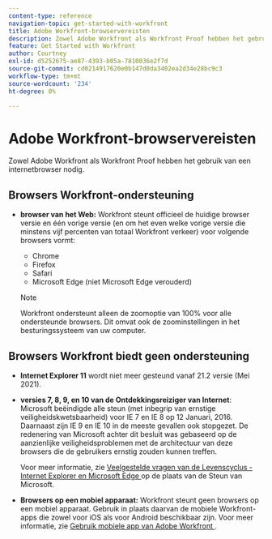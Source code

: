 ```yaml
---
content-type: reference
navigation-topic: get-started-with-workfront
title: Adobe Workfront-browservereisten
description: Zowel Adobe Workfront als Workfront Proof hebben het gebruik van een internetbrowser nodig.
feature: Get Started with Workfront
author: Courtney
exl-id: d5252675-ae87-4393-b05a-7810036e2f7d
source-git-commit: cd0214917620e0b147d0da3402ea2d34e28bc9c3
workflow-type: tm+mt
source-wordcount: '234'
ht-degree: 0%

---
```


# Adobe Workfront-browservereisten

<!--Audited: 01/2024-->

Zowel Adobe Workfront als Workfront Proof hebben het gebruik van een internetbrowser nodig.

## Browsers Workfront-ondersteuning

* **browser van het Web:** Workfront steunt officieel de huidige browser versie en één vorige versie (en om het even welke vorige versie die minstens vijf percenten van totaal Workfront verkeer) voor volgende browsers vormt:

   * Chrome
   * Firefox
   * Safari
   * Microsoft Edge (niet Microsoft Edge verouderd)

  >[!NOTE]
  >
  >Workfront ondersteunt alleen de zoomoptie van 100% voor alle ondersteunde browsers. Dit omvat ook de zoominstellingen in het besturingssysteem van uw computer.

## Browsers Workfront biedt geen ondersteuning

* **Internet Explorer 11** wordt niet meer gesteund vanaf 21.2 versie (Mei 2021).
* **versies 7, 8, 9, en 10 van de Ontdekkingsreiziger van Internet**: Microsoft beëindigde alle steun (met inbegrip van ernstige veiligheidskwetsbaarheid) voor IE 7 en IE 8 op 12 Januari, 2016. Daarnaast zijn IE 9 en IE 10 in de meeste gevallen ook stopgezet. De redenering van Microsoft achter dit besluit was gebaseerd op de aanzienlijke veiligheidsproblemen met de architectuur van deze browsers die de gebruikers ernstig zouden kunnen treffen.

  Voor meer informatie, zie [ Veelgestelde vragen van de Levenscyclus - Internet Explorer en Microsoft Edge ](https://support.microsoft.com/en-us/help/17454/lifecycle-faq-internet-explorer) op de plaats van de Steun van Microsoft. <!--the title of this page changes; ensure accuracy-->

* **Browsers op een mobiel apparaat:** Workfront steunt geen browsers op een mobiel apparaat. Gebruik in plaats daarvan de mobiele Workfront-apps die zowel voor iOS als voor Android beschikbaar zijn. Voor meer informatie, zie [ Gebruik mobiele app van Adobe Workfront ](../workfront-basics/mobile-apps/using-the-workfront-mobile-app/use-the-mobile-app.md).
